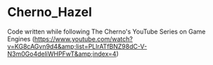 # Cherno_Hazel
Code written while following The Cherno's YouTube Series on Game Engines (https://www.youtube.com/watch?v=KG8cAGvn9d4&amp;list=PLlrATfBNZ98dC-V-N3m0Go4deliWHPFwT&amp;index=4)
